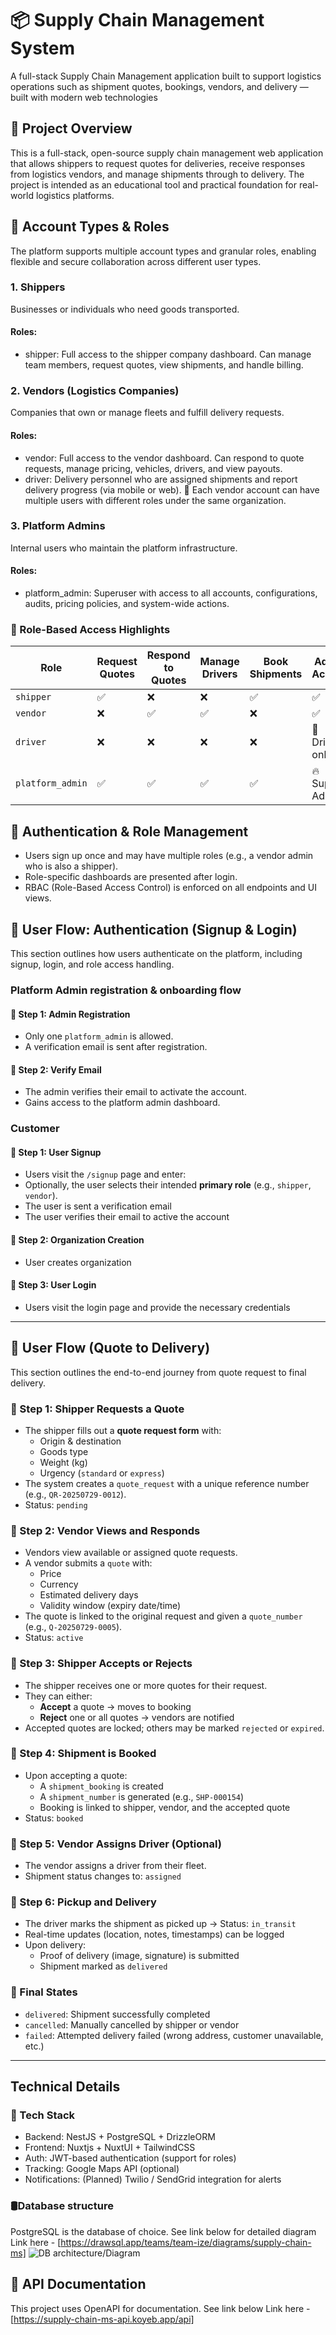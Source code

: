 # 📦 Supply Chain Management System
A full-stack Supply Chain Management application built to support logistics operations such as shipment quotes, bookings, vendors, and delivery — built with modern web technologies

## 🎯 Project Overview
This is a full-stack, open-source supply chain management web application that allows shippers to request quotes for deliveries, receive responses from logistics vendors, and manage shipments through to delivery. The project is intended as an educational tool and practical foundation for real-world logistics platforms.

## 👥 Account Types & Roles
The platform supports multiple account types and granular roles, enabling flexible and secure collaboration across different user types. 

### 1. Shippers
 Businesses or individuals who need goods transported.

#### Roles:
- shipper: Full access to the shipper company dashboard. Can manage team members, request quotes, view shipments, and handle billing.

### 2. Vendors (Logistics Companies)
 Companies that own or manage fleets and fulfill delivery requests.
 #### Roles:
- vendor: Full access to the vendor dashboard. Can respond to quote requests, manage pricing, vehicles, drivers, and view payouts.
- driver: Delivery personnel who are assigned shipments and report delivery progress (via mobile or web).
🔐 Each vendor account can have multiple users with different roles under the same organization.

### 3. Platform Admins
Internal users who maintain the platform infrastructure.
#### Roles:
- platform_admin: Superuser with access to all accounts, configurations, audits, pricing policies, and system-wide actions.

### 🔐 Role-Based Access Highlights

| Role              | Request Quotes | Respond to Quotes | Manage Drivers | Book Shipments | Admin Access        |
|-------------------|----------------|-------------------|----------------|----------------|---------------------|
| `shipper`   | ✅             | ❌                | ❌             | ✅             | ✅                  |
| `vendor`    | ❌             | ✅                | ✅             | ❌             | ✅                  |
| `driver`   | ❌             | ❌                | ❌             | ❌             | 🚚 Driver-only      |
| `platform_admin`  | ✅             | ✅                | ✅             | ✅             | 🔥 Super Admin      |


## 🔐 Authentication & Role Management
- Users sign up once and may have multiple roles (e.g., a vendor admin who is also a shipper).
- Role-specific dashboards are presented after login.
- RBAC (Role-Based Access Control) is enforced on all endpoints and UI views.


## 🔐 User Flow: Authentication (Signup & Login)
This section outlines how users authenticate on the platform, including signup, login, and role access handling.

### Platform Admin registration & onboarding  flow

#### 📌 Step 1: Admin Registration
- Only one `platform_admin` is allowed.
- A verification email is sent after registration.

#### 📧 Step 2: Verify Email
- The admin verifies their email to activate the account.
- Gains access to the platform admin dashboard.

### Customer

#### 📝 Step 1: User Signup
- Users visit the `/signup` page and enter:
- Optionally, the user selects their intended **primary role** (e.g., `shipper`, `vendor`).
- The user is sent a verification email 
- The user verifies their email to active the account

#### 👥 Step 2: Organization Creation
- User creates organization

#### 🔐 Step 3: User Login
- Users visit the login page and provide the necessary credentials
---

## 🧭 User Flow (Quote to Delivery)

This section outlines the end-to-end journey from quote request to final delivery.

### 📌 Step 1: Shipper Requests a Quote

- The shipper fills out a **quote request form** with:
  - Origin & destination
  - Goods type
  - Weight (kg)
  - Urgency (`standard` or `express`)
- The system creates a `quote_request` with a unique reference number (e.g., `QR-20250729-0012`).
- Status: `pending`

### 📌 Step 2: Vendor Views and Responds

- Vendors view available or assigned quote requests.
- A vendor submits a `quote` with:
  - Price
  - Currency
  - Estimated delivery days
  - Validity window (expiry date/time)
- The quote is linked to the original request and given a `quote_number` (e.g., `Q-20250729-0005`).
- Status: `active`

### 📌 Step 3: Shipper Accepts or Rejects

- The shipper receives one or more quotes for their request.
- They can either:
  - **Accept** a quote → moves to booking
  - **Reject** one or all quotes → vendors are notified
- Accepted quotes are locked; others may be marked `rejected` or `expired`.

### 📌 Step 4: Shipment is Booked

- Upon accepting a quote:
  - A `shipment_booking` is created
  - A `shipment_number` is generated (e.g., `SHP-000154`)
  - Booking is linked to shipper, vendor, and the accepted quote
- Status: `booked`

### 📌 Step 5: Vendor Assigns Driver (Optional)

- The vendor assigns a driver from their fleet.
- Shipment status changes to: `assigned`

### 📌 Step 6: Pickup and Delivery

- The driver marks the shipment as picked up → Status: `in_transit`
- Real-time updates (location, notes, timestamps) can be logged
- Upon delivery:
  - Proof of delivery (image, signature) is submitted
  - Shipment marked as `delivered`

### 📌 Final States

- `delivered`: Shipment successfully completed
- `cancelled`: Manually cancelled by shipper or vendor
- `failed`: Attempted delivery failed (wrong address, customer unavailable, etc.)

---

## Technical Details

### 🧰 Tech Stack
- Backend: NestJS + PostgreSQL + DrizzleORM
- Frontend: Nuxtjs + NuxtUI + TailwindCSS
- Auth: JWT-based authentication (support for roles)
- Tracking: Google Maps API (optional)
- Notifications: (Planned) Twilio / SendGrid integration for alerts

### 🛢️Database structure
PostgreSQL is the database of choice. See link below for detailed diagram  
Link here - [https://drawsql.app/teams/team-ize/diagrams/supply-chain-ms]
![DB architecture/Diagram](./db-diagram.png "Db diagram")

## 📝 API Documentation 
This project uses OpenAPI for documentation. See link below
Link here - [https://supply-chain-ms-api.koyeb.app/api]


